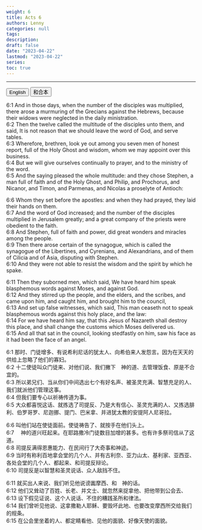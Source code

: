 ```yaml
---
weight: 6
title: Acts 6
authors: Lenny
categories: null
tags: 
description: 
draft: false
date: "2023-04-22"
lastmod: "2023-04-22"
series:
toc: true
---
```



<!--more-->
---

<!-- Tab links -->
<div class="tab">
  <button class="tablinks active" onclick="tablabel(event, 'english')">English</button>
  <button class="tablinks" onclick="tablabel(event, 'chinese')">和合本</button>
  
</div>

<!-- Tab content -->
<div id="english" class="tabcontent" style="display:block">

6:1 And in those days, when the number of the disciples was multiplied, there arose a murmuring of the Grecians against the Hebrews, because their widows were neglected in the daily ministration.  
6:2 Then the twelve called the multitude of the disciples unto them, and said, It is not reason that we should leave the word of God, and serve tables.  
6:3 Wherefore, brethren, look ye out among you seven men of honest report, full of the Holy Ghost and wisdom, whom we may appoint over this business.  
6:4 But we will give ourselves continually to prayer, and to the ministry of the word.  
6:5 And the saying pleased the whole multitude: and they chose Stephen, a man full of faith and of the Holy Ghost, and Philip, and Prochorus, and Nicanor, and Timon, and Parmenas, and Nicolas a proselyte of Antioch:  

6:6 Whom they set before the apostles: and when they had prayed, they laid their hands on them.  
6:7 And the word of God increased; and the number of the disciples multiplied in Jerusalem greatly; and a great company of the priests were obedient to the faith.  
6:8 And Stephen, full of faith and power, did great wonders and miracles among the people.  
6:9 Then there arose certain of the synagogue, which is called the synagogue of the Libertines, and Cyrenians, and Alexandrians, and of them of Cilicia and of Asia, disputing with Stephen.  
6:10 And they were not able to resist the wisdom and the spirit by which he spake.  

6:11 Then they suborned men, which said, We have heard him speak blasphemous words against Moses, and against God.  
6:12 And they stirred up the people, and the elders, and the scribes, and came upon him, and caught him, and brought him to the council,  
6:13 And set up false witnesses, which said, This man ceaseth not to speak blasphemous words against this holy place, and the law:  
6:14 For we have heard him say, that this Jesus of Nazareth shall destroy this place, and shall change the customs which Moses delivered us.  
6:15 And all that sat in the council, looking stedfastly on him, saw his face as it had been the face of an angel.  
</div>

<div id="chinese" class="tabcontent">

6:1 那时、门徒增多、有说希利尼话的犹太人、向希伯来人发怨言。因为在天天的供给上忽略了他们的寡妇。  
6:2 十二使徒叫众门徒来、对他们说、我们撇下　神的道、去管理饭食、原是不合宜的。  
6:3 所以弟兄们、当从你们中间选出七个有好名声、被圣灵充满、智慧充足的人、我们就派他们管理这事。  
6:4 但我们要专心以祈祷传道为事。  
6:5 大众都喜悦这话、就拣选了司提反、乃是大有信心、圣灵充满的人、又拣选腓利、伯罗哥罗、尼迦挪、提门、巴米拿、并进犹太教的安提阿人尼哥拉。  

6:6 叫他们站在使徒面前。使徒祷告了、就按手在他们头上。  
6:7 　神的道兴旺起来。在耶路撒冷门徒数目加增的甚多。也有许多祭司信从了这道。  
6:8 司提反满得恩惠能力、在民间行了大奇事和神迹。  
6:9 当时有称利百地拿会堂的几个人、并有古利奈、亚力山太、基利家、亚西亚、各处会堂的几个人、都起来、和司提反辩论。  
6:10 司提反是以智慧和圣灵说话、众人敌挡不住。  

6:11 就买出人来说、我们听见他说谤讟摩西、和　神的话。  
6:12 他们又耸动了百姓、长老、并文士、就忽然来捉拿他、把他带到公会去、  
6:13 设下假见证说、这个人说话、不住的糟践圣所和律法。  
6:14 我们曾听见他说、这拿撒勒人耶稣、要毁坏此地、也要改变摩西所交给我们的规条。  
6:15 在公会里坐着的人、都定睛看他、见他的面貌、好像天使的面貌。  
</div>